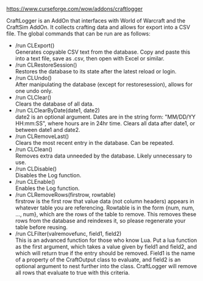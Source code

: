https://www.curseforge.com/wow/addons/craftlogger

CraftLogger is an AddOn that interfaces with World of Warcraft and the CraftSim AddOn. It collects crafting data and allows for export into a CSV file. The global commands that can be run are as follows:
* /run CLExport() \
Generates copyable CSV text from the database. Copy and paste this into a text file, save as .csv, then open with Excel or similar.
* /run CLRestoreSession() \
Restores the database to its state after the latest reload or login.
* /run CLUndo() \
After manipulating the database (except for restoresession), allows for one undo only.
* /run CLClear() \
Clears the database of all data.
* /run CLClearByDate(date1, date2) \
date2 is an optional argument. Dates are in the string form: "MM/DD/YY HH:mm:SS", where hours are in 24hr time. Clears all data after date1, or between date1 and date2.
* /run CLRemoveLast() \
Clears the most recent entry in the database. Can be repeated.
* /run CLClean() \
Removes extra data unneeded by the database. Likely unnecessary to use.
* /run CLDisable() \
Disables the Log function.
* /run CLEnable() \
Enables the Log function.
* /run CLRemoveRows(firstrow, rowtable) \
firstrow is the first row that value data (not column headers) appears in whatever table you are referencing. Rowtable is in the form {num, num, ..., num}, which are the rows of the table to remove. This removes these rows from the database and reindexes it, so please regenerate your table before reusing.
* /run CLFilter(valremovefunc, field1, field2) \
This is an advanced function for those who know Lua. Put a lua function as the first argument, which takes a value given by field1 and field2, and which will return true if the entry should be removed. Field1 is the name of a property of the CraftOutput class to evaluate, and field2 is an optional argument to nest further into the class. CraftLogger will remove all rows that evaluate to true with this criteria.
